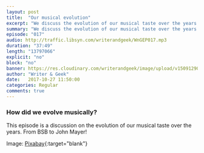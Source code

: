 ```yaml
---
layout: post
title:  "Our musical evolution"
excerpt: "We discuss the evolution of our musical taste over the years."
summary: "We discuss the evolution of our musical taste over the years."
episode: "017"
audio: http://traffic.libsyn.com/writerandgeek/WnGEP017.mp3
duration: "37:49"
length: "13797066"
explicit: "no"
block: "no"
banner: https://res.cloudinary.com/writerandgeek/image/upload/v1509129035/music.jpg
author: "Writer & Geek"
date:   2017-10-27 11:50:00
categories: Regular
comments: true
---
```


### How did we evolve musically?

This episode is a discussion on the evolution of our musical taste over the years. From BSB to John Mayer!

Image: [Pixabay](https://pixabay.com/en/k7-plastic-magnetic-tape-black-tdk-1336026/){:target="blank"}